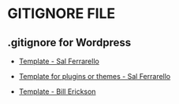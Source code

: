 # GITIGNORE FILE

## .gitignore for Wordpress

* [Template - Sal Ferrarello](https://salferrarello.com/wordpress-gitignore/)

* [Template for plugins or themes - Sal Ferrarello](https://gist.github.com/salcode/10017553)

* [Template - Bill Erickson](https://www.billerickson.net/code/sample-gitignore/)
